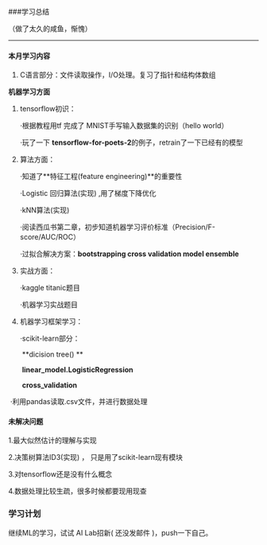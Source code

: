 ###学习总结

（做了太久的咸鱼，惭愧）

-------------------------------------------------------------------------------------

#### 本月学习内容

1. C语言部分：文件读取操作，I/O处理。复习了指针和结构体数组

**机器学习方面**

1. tensorflow初识： 

   ·根据教程用tf 完成了 MNIST手写输入数据集的识别（hello world）

   ·玩了一下 **tensorflow-for-poets-2**的例子，retrain了一下已经有的模型

2. 算法方面：

   ·知道了**特征工程(feature engineering)**的重要性

   ·Logistic 回归算法(实现) ,用了梯度下降优化

   ·kNN算法(实现)

   ·阅读西瓜书第二章，初步知道机器学习评价标准（Precision/F-score/AUC/ROC）

   ·过拟合解决方案：**bootstrapping      cross validation  model ensemble**

3. 实战方面：

   ·kaggle titanic题目

   ·机器学习实战题目

4. 机器学习框架学习：

   ·scikit-learn部分：

   ​	**dicision tree() **

   ​	**linear_model.LogisticRegression**

   ​	**cross_validation**

​	·利用pandas读取.csv文件，并进行数据处理

#### 未解决问题

1.最大似然估计的理解与实现

2.决策树算法ID3(实现) ， 只是用了scikit-learn现有模块

3.对tensorflow还是没有什么概念

4.数据处理比较生疏，很多时候都要现用现查

### 学习计划

继续ML的学习，试试 AI Lab招新( 还没发邮件 )，push一下自己。

